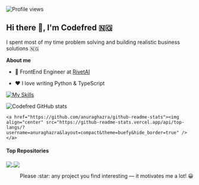 ![Profile views](https://gpvc.arturio.dev/Pycomet)
## Hi there 👋, I'm Codefred 🇳🇬

I spent most of my time problem solving and building realistic business solutions 🇳🇬

**About me**

- 💼 FrontEnd Engineer at [RivetAI](http://rivetai.com/)

- ❤️ I love writing Python & TypeScript

[![My Skills](https://skillicons.dev/icons?i=py,js,ts,html,css,node,c)](https://skillicons.dev)



<p align="left">
    <img src="https://github-readme-stats.vercel.app/api?username=pycomet&account_private=true&include_all_commits=true&show_icons=true&bg_color=90,103050,109095&title_color=fff&text_color=fff&icon_color=fff&hide=prs" alt="Codefred GitHub stats" />
<p>

    <a href="https://github.com/anuraghazra/github-readme-stats"><img align="center" src="https://github-readme-stats.vercel.app/api/top-langs/?username=anuraghazra&layout=compact&theme=buefy&hide_border=true" /></a>
    
#### Top Repositories
    
<a href="https://github.com/pycomet-zz/escrow-service-bot">
  <img align="center" src="https://github-readme-stats.vercel.app/api/pin/?username=pycomet-zz&repo=escrow-service-bot&theme=buefy" />
</a>
<a href="https://github.com/anuraghazra/anuraghazra.github.io">
  <img align="center" src="https://github-readme-stats.vercel.app/api/pin/?username=anuraghazra&repo=anuraghazra.github.io&theme=buefy" />
</a>
    
    
    
<p align="right">Please :star: any project  you find interesting — it motivates me a lot! 😀</p>

